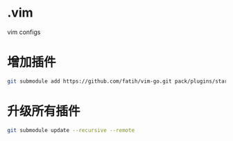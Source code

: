 # .vim
vim configs

# 增加插件
```bash
git submodule add https://github.com/fatih/vim-go.git pack/plugins/start/vim-go
```

# 升级所有插件
```bash
git submodule update --recursive --remote
```